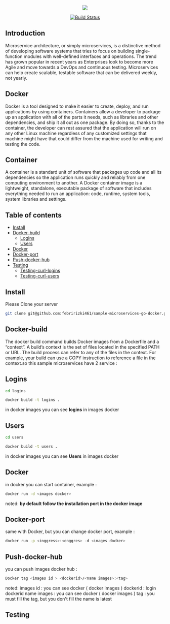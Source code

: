 <p align="center"><img src="https://www.cbncloud.co.id/wp-content/uploads/2017/02/logo-header-fix.png"></p>

<p align="center">
<a href="https://travis-ci.org/febririzki461/sample-microservices-go-docker"><img src="https://travis-ci.org/febririzki461/sample-microservices-go-docker.svg?branch=master" alt="Build Status"></a>
</p>

## Introduction
Microservice architecture, or simply microservices, is a distinctive method of developing software systems that tries to focus on building single-function modules with well-defined interfaces and operations. The trend has grown popular in recent years as Enterprises look to become more Agile and move towards a DevOps and continuous testing. Microservices can help create scalable, testable software that can be delivered weekly, not yearly.

## Docker 
Docker is a tool designed to make it easier to create, deploy, and run applications by using containers. Containers allow a developer to package up an application with all of the parts it needs, such as libraries and other dependencies, and ship it all out as one package. By doing so, thanks to the container, the developer can rest assured that the application will run on any other Linux machine regardless of any customized settings that machine might have that could differ from the machine used for writing and testing the code.

## Container
A container is a standard unit of software that packages up code and all its dependencies so the application runs quickly and reliably from one computing environment to another. A Docker container image is a lightweight, standalone, executable package of software that includes everything needed to run an application: code, runtime, system tools, system libraries and settings.

## Table of contents
<!--ts-->
  * [Install](#install)
  * [Docker-build](#docker-build)
    * [Logins](#logins)
    * [Users](#users)
  * [Docker](#docker)
  * [Docker-port](#docker-port)
  * [Push-docker-hub](#push-docker-hub)
  * [Testing](#testing)
    * [Testing-curl-logins](#testing-curl-logins)
    * [Testing-curl-users](#testing-curl-users)
<!--te-->

## Install

Please Clone your server
```bash
git clone git@github.com:febririzki461/sample-microservices-go-docker.git
```

## Docker-build
The docker build command builds Docker images from a Dockerfile and a “context”. A build’s context is the set of files located in the specified PATH or URL. The build process can refer to any of the files in the context. For example, your build can use a COPY instruction to reference a file in the context.so this sample microservices have 2 service : 

## Logins
```bash
cd logins

docker build -t logins .
```
in docker images you can see <b>logins</b> in images docker

## Users
```bash
cd users

docker build -t users .
```
in docker images you can see <b>Users</b> in images docker

## Docker
in docker you can start container, example :
```bash
docker run -d <images docker>
```
noted: 
<b> by default follow the installation port in the docker image </b>

## Docker-port
same with Docker, but you can change docker port, example :
```bash
docker run -p <inggress>:<enggres> -d <images docker>
```

## Push-docker-hub
you can push images docker hub :
```bash
Docker tag <images id > <dockerid>/<name images>:<tag>
```
noted:
images id : you can see docker ( docker images )
dockerid : login dockerid
name images : you can see docker ( docker images )
tag : you must fill the tag, but you don't fill the name is latest

## Testing
